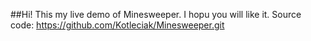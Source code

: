 ##Hi!
This my live demo of Minesweeper. I hopu you will like it. Source code: https://github.com/Kotleciak/Minesweeper.git
